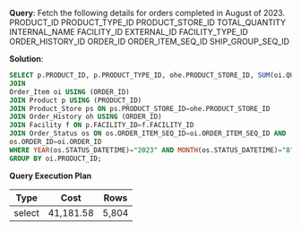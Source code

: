 **Query**: Fetch the following details for orders completed in August of 2023.
PRODUCT_ID
PRODUCT_TYPE_ID
PRODUCT_STORE_ID 
TOTAL_QUANTITY
INTERNAL_NAME 
FACILITY_ID
EXTERNAL_ID 
FACILITY_TYPE_ID 
ORDER_HISTORY_ID 
ORDER_ID
ORDER_ITEM_SEQ_ID
SHIP_GROUP_SEQ_ID

**Solution**:
```sql
SELECT p.PRODUCT_ID, p.PRODUCT_TYPE_ID, ohe.PRODUCT_STORE_ID, SUM(oi.QUANTITY) Total_Quantity, p.INTERNAL_NAME, p.FACILITY_ID, ps.EXTERNAL_ID, f.FACILITY_TYPE_ID, oh.ORDER_HISTORY_ID, oh.ORDER_ID, oh.ORDER_ITEM_SEQ_ID, oh.SHIP_GROUP_SEQ_ID FROM  Order_Header ohe
JOIN 
Order_Item oi USING (ORDER_ID)
JOIN Product p USING (PRODUCT_ID)
JOIN Product_Store ps ON ps.PRODUCT_STORE_ID=ohe.PRODUCT_STORE_ID
JOIN Order_History oh USING (ORDER_ID)
JOIN Facility f ON p.FACILITY_ID=f.FACILITY_ID
JOIN Order_Status os ON os.ORDER_ITEM_SEQ_ID=oi.ORDER_ITEM_SEQ_ID AND
os.ORDER_ID=oi.ORDER_ID
WHERE YEAR(os.STATUS_DATETIME)="2023" AND MONTH(os.STATUS_DATETIME)="8" AND ohe.STATUS_ID="ORDER_COMPLETED" 
GROUP BY oi.PRODUCT_ID;
```
**Query Execution Plan**

| Type   | Cost | Rows  |
|--------|--|-------|
| select | 41,181.58 | 5,804 |

